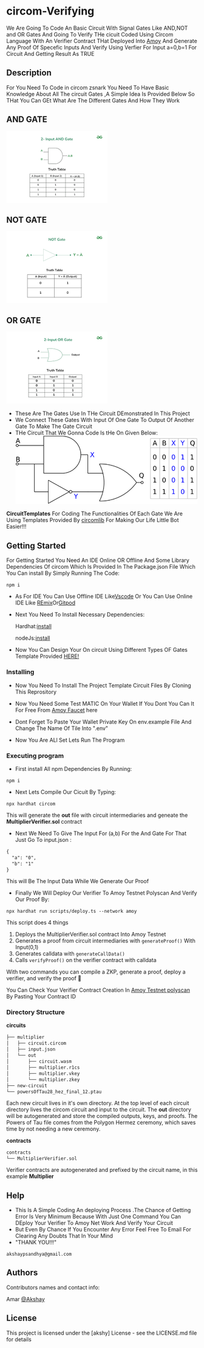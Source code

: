 # circom-Verifying
We Are Going To Code An Basic Circuit With Signal Gates Like AND,NOT and OR Gates And Going To Verify THe cicuit Coded Using Circom Language With An Verifier Contract THat Deployed Into [Amoy](https://amoy.polygonscan.com/) And Generate Any Proof Of Specefic Inputs And Verify Using Verfier For Input a=0,b=1 For  Circuit And Getting Result As TRUE                                                                     

## Description
For You Need To Code in circom zsnark You Need To Have Basic Knowledge About All The circuit Gates ,A Simple Idea Is Provided Below So THat You Can GEt What Are The Different Gates And How They Work
## AND GATE
![andgate](andgate.png)
## NOT GATE
![notgate](notgate.png)
## OR GATE
![orgate](orgate.png)
* These Are The Gates Use In THe Circuit DEmonstrated In This Project
* We Connect These Gates With Input Of One Gate To Output Of Another Gate To Make The Gate Circuit
* THe Circuit That We Gonna Code Is tHe On Given Below:                                                                                                                                                              ![Circuit Diagram](CircuitDaigram.png) 

**CircuitTemplates**
For Coding The Functionalities Of Each Gate We Are Using Templates Provided By [circomlib](https://github.com/iden3/circomlib) For Making Our Life Little Bot Easier!!!


## Getting Started
For Getting Started You Need An IDE Online OR Offline And Some Library Dependencies Of circom Which Is Provided  In The Package.json File Which You Can install By Simply Running The Code:
```
npm i
```

* As For IDE You Can Use Offline IDE Like[Vscode](https://code.visualstudio.com/download) Or You Can Use Online IDE Like [REmix](https://remix.ethereum.org/)Or[Gitpod](https://gitpod.io/)            
* Next You Need To Install Necessary Dependencies:

        
   Hardhat:[install](https://hardhat.org/)
 
   nodeJs:[install](https://nodejs.org/en/download/current)                                                                                                                 

 
* Now You Can Design Your On circuit Using Different Types OF Gates Template Provided [HERE!](https://github.com/iden3/circomlib)
                                                                                                                                              
### Installing

* Now You Need To Install The Project Template Circuit Files By Cloning This Reprository

* Now You Need Some Test MATIC On Your Wallet If You Dont You Can It For Free From [Amoy Faucet](https://faucet.polygon.technology/) here

* Dont Forget To Paste Your Wallet Private Key On env.example File And Change The Name Of Tile Into ".env"

* Now You Are ALl Set Lets Run The Program 
### Executing program

* First install All npm Dependencies By Running:
  
```
npm i
```
* Next Lets Compile Our Cicuit By Typing:
  
```
npx hardhat circom
```
This will generate the **out** file with circuit intermediaries and geneate the **MultiplierVerifier.sol** contract

* Next We Need To Give The Input For (a,b) For the And Gate For That Just Go To input.json :

```
{
  "a": "0",
  "b": "1"
}
```
This will Be The Input Data While We Generate Our Proof

* Finally We Will Deploy Our Verifier To Amoy Testnet Polyscan And Verify Our Proof By:

```
npx hardhat run scripts/deploy.ts --network amoy
```
This script does 4 things  
1. Deploys the MultiplierVerifier.sol contract Into Amoy Testnet
2. Generates a proof from circuit intermediaries with `generateProof()` With Input(0,1)
3. Generates calldata with `generateCallData()`
4. Calls `verifyProof()` on the verifier contract with calldata

With two commands you can compile a ZKP, generate a proof, deploy a verifier, and verify the proof 🎉

You Can Check Your Verifier Contract Creation In [Amoy Testnet polyscan](https://amoy.polygonscan.com/) By Pasting Your Contract ID

### Directory Structure
**circuits**
```
├── multiplier
│   ├── circuit.circom
│   ├── input.json
│   └── out
│       ├── circuit.wasm
│       ├── multiplier.r1cs
│       ├── multiplier.vkey
│       └── multiplier.zkey
├── new-circuit
└── powersOfTau28_hez_final_12.ptau
```
Each new circuit lives in it's own directory. At the top level of each circuit directory lives the circom circuit and input to the circuit.
The **out** directory will be autogenerated and store the compiled outputs, keys, and proofs. The Powers of Tau file comes from the Polygon Hermez ceremony, which saves time by not needing a new ceremony. 


**contracts**
```
contracts
└── MultiplierVerifier.sol
```
Verifier contracts are autogenerated and prefixed by the circuit name, in this example **Multiplier**
## Help
* This Is A Simple Coding An deploying Process .The Chance of Getting Error Is Very Minimum  Because With Just One Command You Can DEploy Your Verifier To Amoy Net Work And Verify Your Circuit
* But Even By Chance If You Encounter Any Error Feel Free To Email For Clearing Any Doubts That In Your Mind
* "THANK YOU!!!"
```
akshaypsandhya@gmail.com
```

## Authors

Contributors names and contact info:

Amar
[@Akshay](akshaypsandhya@gmail.com)


## License

This project is licensed under the [akshy] License - see the LICENSE.md file for details

